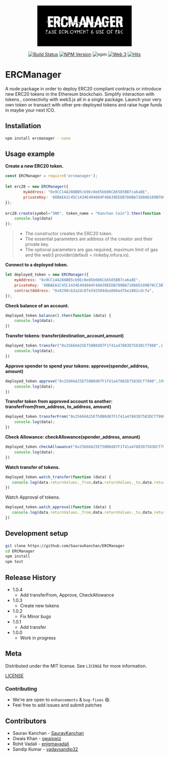 <p align="center">
  <a href="" rel="noopener">
 <img width=300px src="./ERCManager.jpg" alt="ERCManager-logo"></a>
</p>




<div align = "center">

[![Build Status](https://travis-ci.com/SauravKanchan/ERCManager.svg?token=2yjAythLGDwdY1XXtyDa&branch=master)](https://travis-ci.com/SauravKanchan/ERCManager)
[![NPM Version][npm-image]][npm-url]
![npm](https://img.shields.io/npm/dt/ercmanager.svg)
[![Web 3](https://img.shields.io/badge/web3-1.0.1-blue.svg)](https://www.npmjs.com/package/web3)
[![Hits](http://hits.dwyl.io/SauravKanchan/ERCManager.svg)][npm-url]

</div>

# ERCManager

A node package in order to deploy ERC20 compliant contracts or introduce new ERC20 tokens in the Ethereum blockchain. Simplify interaction with tokens , connectivity with web3.js all in a single package. Launch your very own token or transact with other pre-deployed tokens and raise huge funds in maybe your next ICO.

## Installation


```sh
npm install ercmanager --save
```


## Usage example
**Create a new ERC20 token.**

```javascript
const ERCManager = require('ercmanager');

let erc20 = new ERCManager({
        myAddress: "0x9CC14A288BB5cb9Ec0e85b606Cb6585BB7ca6a8E",
        privateKey: '88BAEA1C45C1434E494604F48A39EEDB780BA71086D109B78CC3B7D41AA49773'
});

erc20.create(symbol="SNK", token_name = "Kanchan Coin").then(function (data) {
    console.log(data)
});

```
>  - The constructor creates the ERC20 token.
>  - The essential parameters are address of the creator and  their private key.
>  - The optional parameters are gas required, maximum limit of gas and the web3 provider(default = rinkeby.infura.io).

**Connect to a deployed token.**
```javascript
let deployed_token = new ERCManager({
    myAddress: "0x9CC14A288BB5cb9Ec0e85b606Cb6585BB7ca6a8E",
    privateKey: '88BAEA1C45C1434E494604F48A39EEDB780BA71086D109B78CC3B7D41AA49773',
    contractAddress: "0x8298cb3a2dc8fe592504dea860ad7be1882cdcfa",
});

```

**Check balance of an account.**
```javascript
deployed_token.balance().then(function (data) {
    console.log(data);
})
```

**Transfer tokens: transfer(destination_account,amount)**
```javascript
deployed_token.transfer("0x25666A25Ef50B0d87F1f41a47883D7583DCf7980",1).then(function (data) {
    console.log(data);
})

```

**Approve spender to spend your tokens: approve(spender_address, amount)**
```javascript
deployed_token.approve("0x25666A25Ef50B0d87F1f41a47883D7583DCf7980",100).then(function (data) {
    console.log(data);
})

```


**Transfer token from approved account to another: transferFrom(from_address, to_address, amount)**
```javascript
deployed_token.transferFrom("0x25666A25Ef50B0d87F1f41a47883D7583DCf7980", "0x420493959C379D8375aFFA6Bb0De9E5C87f0A4c3",100).then(function (data) {
    console.log(data);
})

```

**Check Allowance: checkAllowance(spender_address, amount)**
```javascript
deployed_token.checkAllowance("0x25666A25Ef50B0d87F1f41a47883D7583DCf7980", 100).then(function (data) {
    console.log(data);
})

```

**Watch transfer of tokens.**
```javascript
deployed_token.watch_transfer(function (data) {
   console.log(data.returnValues._from,data.returnValues._to,data.returnValues._value)
})
```

Watch Approval of tokens.
```javascript
deployed_token.watch_approval(function (data) {
   console.log(data.returnValues._from,data.returnValues._to,data.returnValues._value)
})
```



## Development setup


```sh
git clone https://github.com/SauravKanchan/ERCManager
cd ERCManager
npm install
npm test
```

## Release History

* 1.0.4
    * Add transferFrom, Approve, CheckAllowance
* 1.0.3
    * Create new tokens 
* 1.0.2
    * Fix Minor bugs 
* 1.0.1
    * Add transfer
* 1.0.0
    * Work in progress

## Meta


Distributed under the MIT license. See ``LICENSE`` for more information.

[LICENSE](https://github.com/SauravKanchan/ERCManager/blob/master/LICENSE)

### Contributing

 * We're are open to `enhancements` & `bug-fixes` :smile:.
 * Feel free to add issues and submit patches

## Contributors

 * Saurav Kanchan - [SauravKanchan](https://github.com/SauravKanchan)
 * Owais Khan - [owaiswiz](https://github.com/owaiswiz)
 * Rohit Vadali - [enigmavadali](https://github.com/enigmavadali)
 * Sandip Kumar - [yadavsandip32](https://github.com/yadavsandip32)


<!-- Markdown link & img dfn's -->
[npm-image]: https://img.shields.io/npm/v/ercmanager.svg?style=flat-square
[npm-url]: https://www.npmjs.com/package/ercmanager
[npm-downloads]: https://img.shields.io/npm/dw/ercmanager.svg

